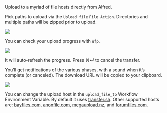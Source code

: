 Upload to a myriad of file hosts directly from Alfred.

Pick paths to upload via the `Upload file` `File Action`. Directories and multiple paths will be zipped prior to upload.

![](https://i.imgur.com/nfFAmT0.png)

You can check your upload progress with `ufp`.

![](https://i.imgur.com/Y9pZY2r.png)

It will auto-refresh the progress. Press ⌘↵ to cancel the transfer.

You’ll get notifications of the various phases, with a sound when it’s complete (or canceled). The download URL will be copied to your clipboard.

![](https://i.imgur.com/iOxLOWb.png)

You can change the upload host in the `upload_file_to` Workflow Environment Variable. By default it uses [transfer.sh](https://transfer.sh/). Other supported hosts are: [bayfiles.com](https://bayfiles.com/), [anonfile.com](https://anonfile.com/), [megaupload.nz](https://megaupload.nz/), and [forumfiles.com](https://forumfiles.com/).
